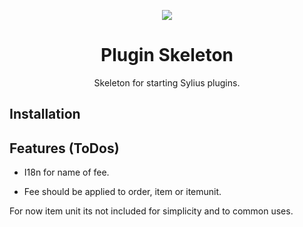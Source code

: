 <p align="center">
    <a href="https://sylius.com" target="_blank">
        <img src="https://demo.sylius.com/assets/shop/img/logo.png" />
    </a>
</p>

<h1 align="center">Plugin Skeleton</h1>

<p align="center">Skeleton for starting Sylius plugins.</p>

## Installation

## Features (ToDos)

* I18n for name of fee.

* Fee should be applied to order, item or itemunit.

For now item unit its not included for simplicity and to common uses.